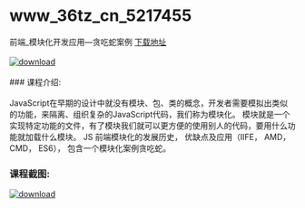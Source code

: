 # www_36tz_cn_5217455
前端_模块化开发应用—贪吃蛇案例
[下载地址](http://www.36tz.cn/article/5217455 "下载地址")
<br/></br>[![download](http://36tz.cn/muke_img/2021_01_1-21-300x226.png "下载地址")](http://www.36tz.cn/article/5217455 "下载地址")
<br/></br>### 课程介绍:<br/></br>JavaScript在早期的设计中就没有模块、包、类的概念，开发者需要模拟出类似的功能，来隔离、组织复杂的JavaScript代码，我们称为模块化。
模块就是一个实现特定功能的文件，有了模块我们就可以更方便的使用别人的代码，要用什么功能就加载什么模块。
JS 前端模块化的发展历史， 优缺点及应用（IIFE， AMD， CMD， ES6）， 包含一个模块化案例贪吃蛇。

### 课程截图:
[![download](http://36tz.cn/muke_img/2021_01_2-25.png "下载地址")](http://www.36tz.cn/article/5217455 "下载地址")

